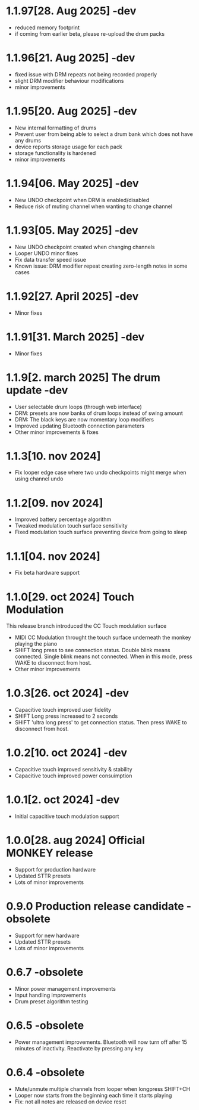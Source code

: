 # 1.1.97[28. Aug 2025] -dev
- reduced memory footprint
- if coming from earlier beta, please re-upload the drum packs

# 1.1.96[21. Aug 2025] -dev
- fixed issue with DRM repeats not being recorded properly
- slight DRM modifier behaviour modifications
- minor improvements

# 1.1.95[20. Aug 2025] -dev
- New internal formatting of drums
- Prevent user from being able to select a drum bank which does not have any drums
- device reports storage usage for each pack
- storage functionality is hardened
- minor improvements

# 1.1.94[06. May 2025] -dev
- New UNDO checkpoint when DRM is enabled/disabled
- Reduce risk of muting channel when wanting to change channel

# 1.1.93[05. May 2025] -dev
- New UNDO checkpoint created when changing channels
- Looper UNDO minor fixes
- Fix data transfer speed issue
- Known issue: DRM modifier repeat creating zero-length notes in some cases

# 1.1.92[27. April 2025] -dev
- Minor fixes

# 1.1.91[31. March 2025] -dev
- Minor fixes

# 1.1.9[2. march 2025] The drum update -dev
- User selectable drum loops (through web interface)
- DRM: presets are now banks of drum loops instead of swing amount
- DRM: The black keys are now momentary loop modifiers
- Improved updating Bluetooth connection parameters
- Other minor improvements & fixes

# 1.1.3[10. nov 2024]
- Fix looper edge case where two undo checkpoints might merge when using channel undo

# 1.1.2[09. nov 2024]
- Improved battery percentage algorithm
- Tweaked modulation touch surface sensitivity
- Fixed modulation touch surface preventing device from going to sleep

# 1.1.1[04. nov 2024]
- Fix beta hardware support

# 1.1.0[29. oct 2024] Touch Modulation
This release branch introduced the CC Touch modulation surface
- MIDI CC Modulation throught the touch surface underneath the monkey playing the piano
- SHIFT long press to see connection status. Double blink means connected. Single blink means not connected. When in this mode, press WAKE to disconnect from host.
- Other minor improvements

# 1.0.3[26. oct 2024] -dev
- Capacitive touch improved user fidelity
- SHIFT Long press increased to 2 seconds
- SHIFT 'ultra long press' to get connection status. Then press WAKE to disconnect from host.

# 1.0.2[10. oct 2024] -dev
- Capacitive touch improved sensitivity & stability
- Capacitive touch improved power consuimption

# 1.0.1[2. oct 2024] -dev
- Initial capacitive touch modulation support

# 1.0.0[28. aug 2024] Official MONKEY release
- Support for production hardware
- Updated STTR presets
- Lots of minor improvements

# 0.9.0 Production release candidate -obsolete
- Support for new hardware
- Updated STTR presets
- Lots of minor improvements

# 0.6.7 -obsolete
- Minor power management improvements
- Input handling improvements
- Drum preset algorithm testing

# 0.6.5 -obsolete
- Power management improvements. Bluetooth will now turn off after 15 minutes of inactivity. Reactivate by pressing any key

# 0.6.4 -obsolete
- Mute/unmute multiple channels from looper when longpress SHIFT+CH
- Looper now starts from the beginning each time it starts playing
- Fix: not all notes are released on device reset